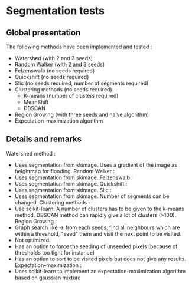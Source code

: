 # Segmentation tests

## Global presentation
The following methods have been implemented and tested :
- Watershed (with 2 and 3 seeds)
- Random Walker (with 2 and 3 seeds)
- Felzenswalb (no seeds required)
- Quickshift (no seeds required)
- Slic (no seeds required, number of segments required)
- Clustering methods (no seeds required)
	* K-means (number of clusters required)
	* MeanShift
	* DBSCAN
- Region Growing (with three seeds and naive algorithm)
- Expectation–maximization algorithm

## Details and remarks
Watershed method :
- Uses segmentation from skimage. Uses a gradient of the image as heightmap for flooding.
Random Walker :
- Uses segmentation from skimage.
Felzenswalb :
- Uses segmentation from skimage.
Quickshift :
- Uses segmentation from skimage. 
Slic :
- Uses segmentation from skimage. Number of segments can be changed.
Clustering methods :
- Use scikit-learn. A number of clusters has to be given to the k-means method. DBSCAN method can rapidly give a lot of clusters (>100).
Region Growing :
- Graph search like -> from each seeds, find all neighbours which are within a threshold, "seed" them and visit the next point to be visited.
- Not optimized. 
- Has an option to force the seeding of unseeded pixels (because of thresholds too tight for instance)
- Has an option to sort to be visited pixels but does not give any results.
Expectation–maximization :
- Uses scikit-learn to implement an expectation-maximization algorithm based on gaussian mixture

